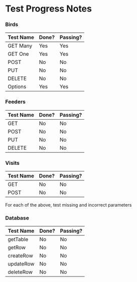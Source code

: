 # Test Progress Notes

### Birds
| Test Name | Done? | Passing? |
| --------- | ----- | -------- |
| GET Many	| Yes 	| Yes 	   |
| GET One	| Yes 	| Yes 	   |
| POST 		| No 	| No 	   |
| PUT 		| No 	| No 	   |
| DELETE 	| No 	| No 	   |
| Options 	| Yes 	| Yes 	   |

### Feeders
| Test Name | Done? | Passing? |
| --------- | ----- | -------- |
| GET 		| No 	| No 	   |
| POST 		| No 	| No 	   |
| PUT 		| No 	| No 	   |
| DELETE 	| No 	| No 	   |


### Visits
| Test Name | Done? | Passing? |
| --------- | ----- | -------- |
| GET 		| No 	| No 	   |
| POST 		| No 	| No 	   |

For each of the above, test missing and incorrect parameters

### Database
| Test Name | Done? | Passing? |
| --------- | ----- | -------- |
| getTable	| No 	| No 	   |
| getRow	| No 	| No 	   |
| createRow	| No 	| No 	   |
| updateRow | No 	| No 	   |
| deleteRow	| No 	| No 	   |
